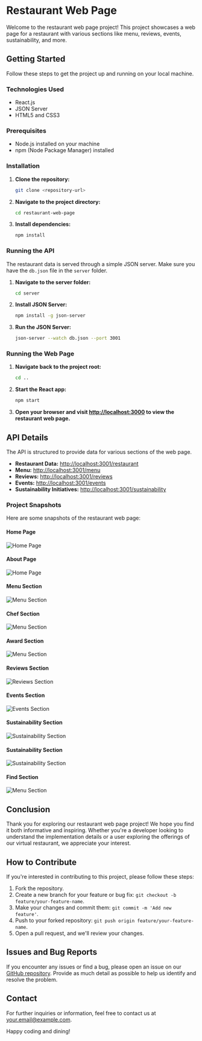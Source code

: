 # Restaurant Web Page

Welcome to the restaurant web page project! This project showcases a web page for a restaurant with various sections like menu, reviews, events, sustainability, and more.

## Getting Started

Follow these steps to get the project up and running on your local machine.

### Technologies Used

- React.js
- JSON Server
- HTML5 and CSS3


### Prerequisites

- Node.js installed on your machine
- npm (Node Package Manager) installed

### Installation

1. **Clone the repository:**

    ```bash
    git clone <repository-url>
    ```

2. **Navigate to the project directory:**

    ```bash
    cd restaurant-web-page
    ```

3. **Install dependencies:**

    ```bash
    npm install
    ```

### Running the API

The restaurant data is served through a simple JSON server. Make sure you have the `db.json` file in the `server` folder.

1. **Navigate to the server folder:**

    ```bash
    cd server
    ```

2. **Install JSON Server:**

    ```bash
    npm install -g json-server
    ```

3. **Run the JSON Server:**

    ```bash
    json-server --watch db.json --port 3001
    ```

### Running the Web Page

1. **Navigate back to the project root:**

    ```bash
    cd ..
    ```

2. **Start the React app:**

    ```bash
    npm start
    ```

3. **Open your browser and visit [http://localhost:3000](http://localhost:3000) to view the restaurant web page.**

## API Details

The API is structured to provide data for various sections of the web page.

- **Restaurant Data:** [http://localhost:3001/restaurant](http://localhost:3001/restaurant)
- **Menu:** [http://localhost:3001/menu](http://localhost:3001/menu)
- **Reviews:** [http://localhost:3001/reviews](http://localhost:3001/reviews)
- **Events:** [http://localhost:3001/events](http://localhost:3001/events)
- **Sustainability Initiatives:** [http://localhost:3001/sustainability](http://localhost:3001/sustainability)



### Project Snapshots

Here are some snapshots of the restaurant web page:

#### Home Page

![Home Page](/screenshots/home_snap.png)

#### About Page

![Home Page](/screenshots/about_snap.png)

#### Menu Section

![Menu Section](/screenshots/menu_snap.png)


#### Chef Section

![Menu Section](/screenshots/chef_snap.png)

#### Award Section

![Menu Section](/screenshots/awards_snap.png)

#### Reviews Section

![Reviews Section](/screenshots/review_sanp.png)

#### Events Section

![Events Section](/screenshots/event_snap.png)

#### Sustainability Section

![Sustainability Section](/screenshots/sust_snap.png)


#### Sustainability Section

![Sustainability Section](/screenshots/contact_snap.png)

#### Find Section

![Menu Section](/screenshots/find_snap.png)


## Conclusion

Thank you for exploring our restaurant web page project! We hope you find it both informative and inspiring. Whether you're a developer looking to understand the implementation details or a user exploring the offerings of our virtual restaurant, we appreciate your interest.

## How to Contribute

If you're interested in contributing to this project, please follow these steps:

1. Fork the repository.
2. Create a new branch for your feature or bug fix: `git checkout -b feature/your-feature-name`.
3. Make your changes and commit them: `git commit -m 'Add new feature'`.
4. Push to your forked repository: `git push origin feature/your-feature-name`.
5. Open a pull request, and we'll review your changes.

## Issues and Bug Reports

If you encounter any issues or find a bug, please open an issue on our [GitHub repository](https://github.com/your-username/your-repository/issues). Provide as much detail as possible to help us identify and resolve the problem.

## Contact

For further inquiries or information, feel free to contact us at [your.email@example.com](mailto:your.email@example.com).

Happy coding and dining!
